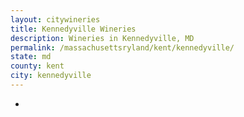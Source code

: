 ```yaml
---
layout: citywineries
title: Kennedyville Wineries
description: Wineries in Kennedyville, MD
permalink: /massachusettsryland/kent/kennedyville/
state: md
county: kent
city: kennedyville
---
```

-
